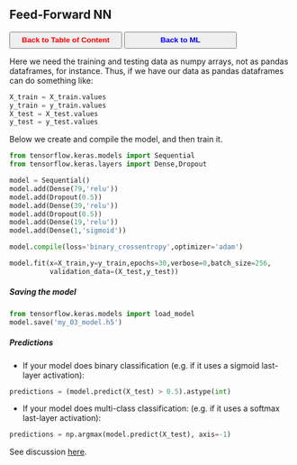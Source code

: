 ## Feed-Forward NN

<a><button name="button" style = "color:red;width:200px;height:30px;cursor:pointer" onclick="window.location.href='https://reynier0611.github.io';">**Back to Table of Content**</button></a> <a><button name="button" style = "color:blue;width:200px;height:30px;cursor:pointer" onclick="window.location.href='https://reynier0611.github.io/ml/ml.html';">**Back to ML**</button></a>

Here we need the training and testing data as numpy arrays, not as pandas dataframes, for instance. Thus, if we have our data as pandas dataframes can do something like:

```python
X_train = X_train.values
y_train = y_train.values
X_test = X_test.values
y_test = y_test.values
```

Below we create and compile the model, and then train it.

```python
from tensorflow.keras.models import Sequential
from tensorflow.keras.layers import Dense,Dropout

model = Sequential()
model.add(Dense(79,'relu'))
model.add(Dropout(0.5))
model.add(Dense(39,'relu'))
model.add(Dropout(0.5))
model.add(Dense(19,'relu'))
model.add(Dense(1,'sigmoid'))

model.compile(loss='binary_crossentropy',optimizer='adam')

model.fit(x=X_train,y=y_train,epochs=30,verbose=0,batch_size=256,
	      validation_data=(X_test,y_test))
```

##### Saving the model

```python
from tensorflow.keras.models import load_model
model.save('my_03_model.h5')
```

##### Predictions

- If your model does binary classification (e.g. if it uses a sigmoid last-layer activation):

```python
predictions = (model.predict(X_test) > 0.5).astype(int)
```

- If your model does multi-class classification: (e.g. if it uses a softmax last-layer activation):

```python
predictions = np.argmax(model.predict(X_test), axis=-1)
```

See discussion [here](https://discuss.tensorflow.org/t/sequential-object-has-no-attribute-predict-classes/10157/3).
